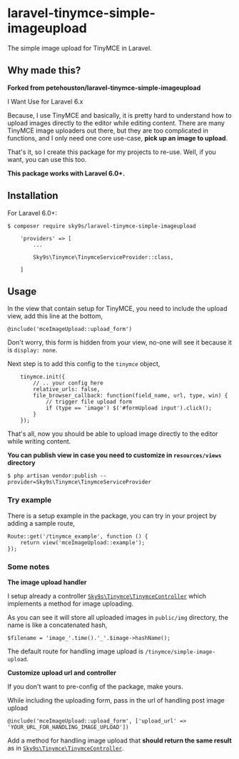 # laravel-tinymce-simple-imageupload

The simple image upload for TinyMCE in Laravel.

## Why made this?

**Forked from petehouston/laravel-tinymce-simple-imageupload**

I Want Use for Laravel 6.x

Because, I use TinyMCE and basically, it is pretty hard to understand how to upload images directly to the editor while editing content. There are many TinyMCE image uploaders out there, but they are too complicated in functions, and I only need one core use-case, **pick up an image to upload**.

That's it, so I create this package for my projects to re-use. Well, if you want, you can use this too.


**This package works with Laravel 6.0+.**


## Installation

For Laravel 6.0+:

```
$ composer require sky9s/laravel-tinymce-simple-imageupload
```

```
    'providers' => [
        ...

        Sky9s\Tinymce\TinymceServiceProvider::class,

    ]
```

## Usage

In the view that contain setup for TinyMCE, you need to include the upload view, add this line at the bottom,

```
@include('mceImageUpload::upload_form')
```

Don't worry, this form is hidden from your view, no-one will see it because it is `display: none`.

Next step is to add this config to the `tinymce` object,

```
    tinymce.init({
        // .. your config here
        relative_urls: false,
        file_browser_callback: function(field_name, url, type, win) {
            // trigger file upload form
            if (type == 'image') $('#formUpload input').click();
        }
    });
```

That's all, now you should be able to upload image directly to the editor while writing content.

**You can publish view in case you need to customize in `resources/views` directory**

```
$ php artisan vendor:publish --provider=Sky9s\Tinymce\TinymceServiceProvider
```

### Try example

There is a setup example in the package, you can try in your project by adding a sample route,

```
Route::get('/tinymce_example', function () {
    return view('mceImageUpload::example');
});
```

### Some notes

**The image upload handler**

I setup already a controller [`Sky9s\Tinymce\TinymceController`](https://github.com/sky9s/laravel-tinymce-simple-imageupload/blob/master/src/TinymceController.php) which implements a method for image uploading.

As you can see it will store all uploaded images in `public/img` directory, the name is like a concatenated hash,

```
$filename = 'image_'.time().'_'.$image->hashName();
```

The default route for handling image upload is `/tinymce/simple-image-upload`.

**Customize upload url and controller**

If you don't want to pre-config of the package, make yours.

While including the uploading form, pass in the url of handling post image upload

```
@include('mceImageUpload::upload_form', ['upload_url' => 'YOUR_URL_FOR_HANDLING_IMAGE_UPLOAD'])
```

Add a method for handling image upload that **should return the same result** as in [`Sky9s\Tinymce\TinymceController`](https://github.com/sky9s/laravel-tinymce-simple-imageupload/blob/master/src/TinymceController.php).


